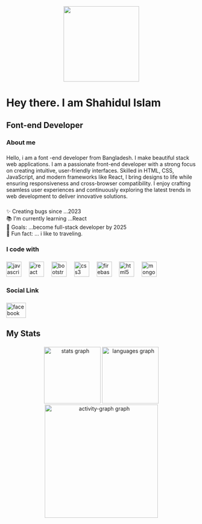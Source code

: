 <div align="center">
  <img height="200" src="https://i.ibb.co.com/ykx3P4f/banner1.png"  />
</div>

###

<h1 align="left">Hey there.  I am Shahidul Islam</h1>

###

<h2 align="left">Font-end Developer</h2>

###

<h3 align="left">About me</h3>

###

<p align="left">Hello, i am a font -end developer from Bangladesh. I make beautiful stack web applications. I am a passionate front-end developer with a strong focus on creating intuitive, user-friendly interfaces. Skilled in HTML, CSS, JavaScript, and modern frameworks like React, I bring designs to life while ensuring responsiveness and cross-browser compatibility. I enjoy crafting seamless user experiences and continuously exploring the latest trends in web development to deliver innovative solutions.</p>

###

<p align="left">✨ Creating bugs since ...2023<br>📚 I'm currently learning ...React<br>🎯 Goals: ...become full-stack developer by 2025<br>🎲 Fun fact: ... i like to traveling.</p>

###

<h3 align="left">I code with</h3>

###

<div align="left">
  <img src="https://cdn.jsdelivr.net/gh/devicons/devicon/icons/javascript/javascript-original.svg" height="40" alt="javascript logo"  />
  <img width="12" />
  <img src="https://cdn.jsdelivr.net/gh/devicons/devicon/icons/react/react-original.svg" height="40" alt="react logo"  />
  <img width="12" />
  <img src="https://cdn.jsdelivr.net/gh/devicons/devicon/icons/bootstrap/bootstrap-original.svg" height="40" alt="bootstrap logo"  />
  <img width="12" />
  <img src="https://cdn.jsdelivr.net/gh/devicons/devicon/icons/css3/css3-original.svg" height="40" alt="css3 logo"  />
  <img width="12" />
  <img src="https://cdn.jsdelivr.net/gh/devicons/devicon/icons/firebase/firebase-plain.svg" height="40" alt="firebase logo"  />
  <img width="12" />
  <img src="https://cdn.jsdelivr.net/gh/devicons/devicon/icons/html5/html5-original.svg" height="40" alt="html5 logo"  />
  <img width="12" />
  <img src="https://cdn.jsdelivr.net/gh/devicons/devicon/icons/mongodb/mongodb-original.svg" height="40" alt="mongodb logo"  />
</div>

###

<h3 align="left">Social Link</h3>

###

<div align="left">
  <a href="https://www.facebook.com/" target="_blank">
    <img src="https://raw.githubusercontent.com/maurodesouza/profile-readme-generator/master/src/assets/icons/social/facebook/default.svg" width="52" height="40" alt="facebook logo"  />
  </a>
</div>

###

<h2 align="left">My Stats</h2>

###

<div align="center">
  <img src="https://github-readme-stats.vercel.app/api?username=shahidulshohid&hide_title=false&hide_rank=false&show_icons=true&include_all_commits=true&count_private=true&disable_animations=false&theme=dracula&locale=en&hide_border=false&order=1" height="150" alt="stats graph"  />
  <img src="https://github-readme-stats.vercel.app/api/top-langs?username=shahidulshohid&locale=en&hide_title=false&layout=compact&card_width=320&langs_count=5&theme=dracula&hide_border=false&order=2" height="150" alt="languages graph"  />
  <img src="https://github-readme-activity-graph.vercel.app/graph?username=shahidulshohid&radius=16&theme=react&area=true&order=5" height="300" alt="activity-graph graph"  />
</div>

###
